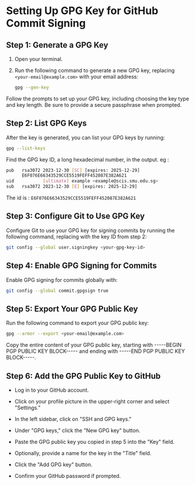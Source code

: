 # Setting Up GPG Key for GitHub Commit Signing

## Step 1: Generate a GPG Key

1. Open your terminal.

2. Run the following command to generate a new GPG key, replacing `<your-email@example.com>` with your email address:

   ```bash
   gpg --gen-key
   ```
Follow the prompts to set up your GPG key, including choosing the key type and key length. Be sure to provide a secure passphrase when prompted.

## Step 2: List GPG Keys
After the key is generated, you can list your GPG keys by running:

```bash
gpg --list-keys
```
Find the GPG key ID, a long hexadecimal number, in the output.
eg :

```bash
pub   rsa3072 2023-12-30 [SC] [expires: 2025-12-29]
      E6F076E66343529CCE5519FEFF452087E382A621
uid           [ultimate] example <example@scis.smu.edu.sg>
sub   rsa3072 2023-12-30 [E] [expires: 2025-12-29]
```
The id is : `E6F076E66343529CCE5519FEFF452087E382A621`

## Step 3: Configure Git to Use GPG Key
Configure Git to use your GPG key for signing commits by running the following command, replacing <your-gpg-key-id> with the key ID from step 2:

```bash
git config --global user.signingkey <your-gpg-key-id>
```
## Step 4: Enable GPG Signing for Commits
Enable GPG signing for commits globally with:

```bash
git config --global commit.gpgsign true
```

## Step 5: Export Your GPG Public Key
Run the following command to export your GPG public key:

```bash
gpg --armor --export <your-email@example.com>
```
Copy the entire content of your GPG public key, starting with -----BEGIN PGP PUBLIC KEY BLOCK----- and ending with -----END PGP PUBLIC KEY BLOCK-----.

## Step 6: Add the GPG Public Key to GitHub
- Log in to your GitHub account.

- Click on your profile picture in the upper-right corner and select "Settings."

- In the left sidebar, click on "SSH and GPG keys."

- Under "GPG keys," click the "New GPG key" button.

- Paste the GPG public key you copied in step 5 into the "Key" field.

- Optionally, provide a name for the key in the "Title" field.

- Click the "Add GPG key" button.

- Confirm your GitHub password if prompted.

